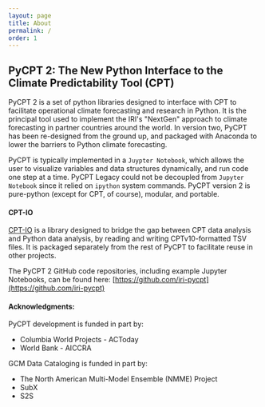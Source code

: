 ```yaml
---
layout: page
title: About
permalink: /
order: 1
---
```


## PyCPT 2: The New Python Interface to the Climate Predictability Tool (CPT)

PyCPT 2 is a set of python libraries designed to interface with CPT to facilitate operational climate forecasting and research in Python. It is the principal tool used to implement the IRI's "NextGen" approach to climate forecasting in partner countries around the world. In version two, PyCPT has been re-designed from the ground up, and packaged with Anaconda to lower the barriers to Python climate forecasting. 

PyCPT is typically implemented in a ```Juypter Notebook```, which allows the user to visualize variables and data structures dynamically, and run code one step at a time. PyCPT Legacy could not be decoupled from ```Jupyter Notebook``` since it relied on ```ipython``` system commands. PyCPT version 2 is pure-python (except for CPT, of course), modular, and portable.

#### CPT-IO 

[CPT-IO](https://iri-pycpt.github.io/cpt-io) is a library designed to bridge the gap between CPT data analysis and Python data analysis, by reading and writing CPTv10-formatted TSV files. It is packaged separately from the rest of PyCPT to facilitate reuse in other projects.

The PyCPT 2 GitHub code repositories, including example Jupyter Notebooks, can be found here: [https://github.com/iri-pycpt](https://github.com/iri-pycpt)

#### Acknowledgments: 

PyCPT development is funded in part by: 
 - Columbia World Projects - ACToday
 - World Bank - AICCRA 

GCM Data Cataloging is funded in part by: 
 - The North American Multi-Model Ensemble (NMME) Project
 - SubX
 - S2S






